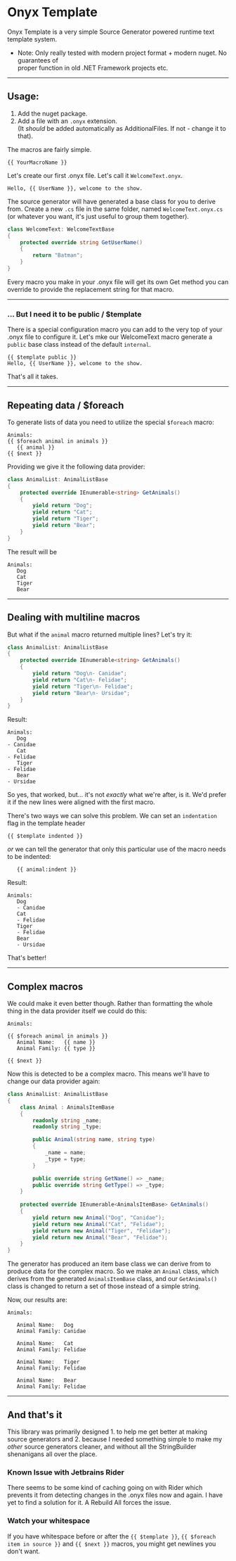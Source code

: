 # Onyx Template

Onyx Template is a very simple Source Generator powered runtime text template system.

- Note: Only really tested with modern project format + modern nuget. No guarantees of  
  proper function in old .NET Framework projects etc.

---
## Usage:
1. Add the nuget package.
2. Add a file with an `.onyx` extension.  
   (It _should_ be added automatically as AdditionalFiles. If not - change it to that).

The macros are fairly simple.

`{{ YourMacroName }}`

Let's create our first .onyx file. Let's call it `WelcomeText.onyx`.

```
Hello, {{ UserName }}, welcome to the show.
```

The source generator will have generated a base class for you to derive from. Create a
new `.cs` file in the same folder, named `WelcomeText.onyx.cs` (or whatever you want,
it's just useful to group them together).

```csharp
class WelcomeText: WelcomeTextBase
{
    protected override string GetUserName()
    {
        return "Batman";
    }
}
```
Every macro you make in your .onyx file will get its own Get method you can override
to provide the replacement string for that macro.

---

### ... But I need it to be public / $template
There is a special configuration macro you can add to the very top of your .onyx file
to configure it. Let's mke our WelcomeText macro generate a `public` base class
instead of the default `internal`.

```
{{ $template public }}
Hello, {{ UserName }}, welcome to the show.
```

That's all it takes.

---

## Repeating data / $foreach
To generate lists of data you need to utilize the special `$foreach` macro:
```
Animals:
{{ $foreach animal in animals }}   
   {{ animal }}
{{ $next }}
```
Providing we give it the following data provider:
```csharp
class AnimalList: AnimalListBase
{
    protected override IEnumerable<string> GetAnimals()
    {
        yield return "Dog";
        yield return "Cat";
        yield return "Tiger";
        yield return "Bear";
    }
}
```
The result will be
```
Animals:
   Dog
   Cat
   Tiger
   Bear
```

---

## Dealing with multiline macros
But what if the `animal` macro returned multiple lines? Let's try it:
```csharp
class AnimalList: AnimalListBase
{
    protected override IEnumerable<string> GetAnimals()
    {
        yield return "Dog\n- Canidae";
        yield return "Cat\n- Felidae";
        yield return "Tiger\n- Felidae";
        yield return "Bear\n- Ursidae";
    }
}
```
Result:
```
Animals:
   Dog
- Canidae
   Cat
- Felidae
   Tiger
- Felidae
   Bear
- Ursidae
```
So yes, that worked, but... it's not _exactly_ what we're after, is it. We'd
prefer it if the new lines were aligned with the first macro.

There's two ways we can solve this problem. We can set an `indentation` flag
in the template header
```
{{ $template indented }}
```
_or_ we can tell the generator that only this particular use of the macro
needs to be indented:
```
   {{ animal:indent }}
```
Result:
```
Animals:
   Dog
   - Canidae
   Cat
   - Felidae
   Tiger
   - Felidae
   Bear
   - Ursidae
```
That's better!

---

## Complex macros
We could make it even better though. Rather than formatting the whole thing
in the data provider itself we could do this:
```
Animals:

{{ $foreach animal in animals }}   
   Animal Name:   {{ name }}
   Animal Family: {{ type }}

{{ $next }}
```
Now this is detected to be a complex macro. This means we'll have to change our
data provider again:
```csharp
class AnimalList: AnimalListBase
{
    class Animal : AnimalsItemBase
    {
        readonly string _name;
        readonly string _type;

        public Animal(string name, string type)
        {
            _name = name;
            _type = type;
        }

        public override string GetName() => _name;
        public override string GetType() => _type;
    }
    
    protected override IEnumerable<AnimalsItemBase> GetAnimals()
    {
        yield return new Animal("Dog", "Canidae");
        yield return new Animal("Cat", "Felidae");
        yield return new Animal("Tiger", "Felidae");
        yield return new Animal("Bear", "Felidae");
    }
}
```
The generator has produced an item base class we can derive from to
produce data for the complex macro. So we make an `Animal` class, which
derives from the generated `AnimalsItemBase` class, and our `GetAnimals()`
class is changed to return a set of those instead of a simple string.

Now, our results are:
```
Animals:
   
   Animal Name:   Dog
   Animal Family: Canidae
   
   Animal Name:   Cat
   Animal Family: Felidae
   
   Animal Name:   Tiger
   Animal Family: Felidae
   
   Animal Name:   Bear
   Animal Family: Felidae

```
---

## And that's it
This library was primarily designed 1. to help me get better at making source
generators and 2. because I needed something simple to make my _other_ source
generators cleaner, and without all the StringBuilder shenanigans all over
the place.

### Known Issue with Jetbrains Rider
There seems to be some kind of caching going on with Rider which prevents it
from detecting changes in the .onyx files now and again. I have yet to find
a solution for it. A Rebuild All forces the issue.

### Watch your whitespace
If you have whitespace before or after the `{{ $template }}`,
`{{ $foreach item in source }}` and `{{ $next }}` macros, you might get
newlines you don't want.
